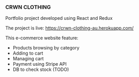 ### CRWN CLOTHING

Portfolio project developed using React and Redux

The project is live: https://crwn-clothing-au.herokuapp.com/

This e-commerce website feature:

- Products browsing by category
- Adding to cart
- Managing cart
- Payment using Stripe API
- DB to check stock (TODO)

